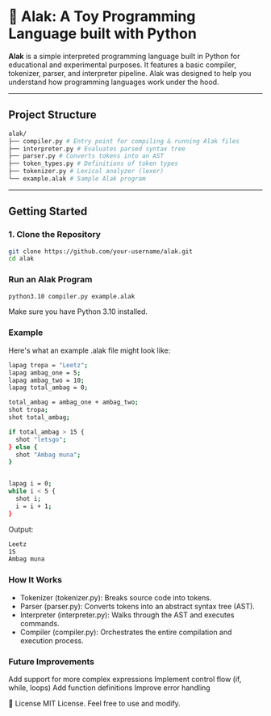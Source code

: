 # 🧪 Alak: A Toy Programming Language built with Python

**Alak** is a simple interpreted programming language built in Python for educational and experimental purposes. It features a basic compiler, tokenizer, parser, and interpreter pipeline. Alak was designed to help you understand how programming languages work under the hood.

---

## Project Structure
```bash
alak/
├── compiler.py # Entry point for compiling & running Alak files
├── interpreter.py # Evaluates parsed syntax tree
├── parser.py # Converts tokens into an AST
├── token_types.py # Definitions of token types
├── tokenizer.py # Lexical analyzer (lexer)
└── example.alak # Sample Alak program
```

---

## Getting Started

### 1. Clone the Repository

```bash
git clone https://github.com/your-username/alak.git
cd alak
```

### Run an Alak Program
```bash
python3.10 compiler.py example.alak
```
Make sure you have Python 3.10 installed.

### Example
Here's what an example .alak file might look like:
```bash
lapag tropa = "Leetz";
lapag ambag_one = 5;
lapag ambag_two = 10;
lapag total_ambag = 0;

total_ambag = ambag_one + ambag_two;
shot tropa;
shot total_ambag;

if total_ambag > 15 {
  shot "letsgo";
} else {
  shot "Ambag muna";
}


lapag i = 0;
while i < 5 {
  shot i;
  i = i + 1;
}

```

Output:
```bash
Leetz
15
Ambag muna
```

### How It Works
* Tokenizer (tokenizer.py): Breaks source code into tokens.
* Parser (parser.py): Converts tokens into an abstract syntax tree (AST).
* Interpreter (interpreter.py): Walks through the AST and executes commands.
* Compiler (compiler.py): Orchestrates the entire compilation and execution process.

### Future Improvements
Add support for more complex expressions
Implement control flow (if, while, loops)
Add function definitions
Improve error handling

📜 License
MIT License. Feel free to use and modify.
